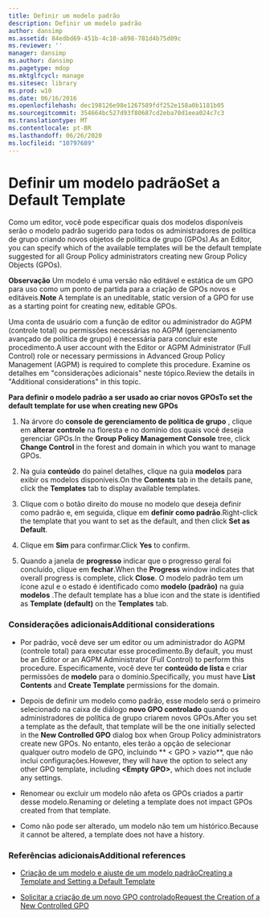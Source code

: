 ```yaml
---
title: Definir um modelo padrão
description: Definir um modelo padrão
author: dansimp
ms.assetid: 84edbd69-451b-4c10-a898-781d4b75d09c
ms.reviewer: ''
manager: dansimp
ms.author: dansimp
ms.pagetype: mdop
ms.mktglfcycl: manage
ms.sitesec: library
ms.prod: w10
ms.date: 06/16/2016
ms.openlocfilehash: dec198126e98e1267589fdf252e158a0b1181b05
ms.sourcegitcommit: 354664bc527d93f80687cd2eba70d1eea024c7c3
ms.translationtype: MT
ms.contentlocale: pt-BR
ms.lasthandoff: 06/26/2020
ms.locfileid: "10797689"
---
```

# <span data-ttu-id="75877-103">Definir um modelo padrão</span><span class="sxs-lookup"><span data-stu-id="75877-103">Set a Default Template</span></span>


<span data-ttu-id="75877-104">Como um editor, você pode especificar quais dos modelos disponíveis serão o modelo padrão sugerido para todos os administradores de política de grupo criando novos objetos de política de grupo (GPOs).</span><span class="sxs-lookup"><span data-stu-id="75877-104">As an Editor, you can specify which of the available templates will be the default template suggested for all Group Policy administrators creating new Group Policy Objects (GPOs).</span></span>

<span data-ttu-id="75877-105">**Observação**  Um modelo é uma versão não editável e estática de um GPO para uso como um ponto de partida para a criação de GPOs novos e editáveis.</span><span class="sxs-lookup"><span data-stu-id="75877-105">**Note** A template is an uneditable, static version of a GPO for use as a starting point for creating new, editable GPOs.</span></span>

 

<span data-ttu-id="75877-106">Uma conta de usuário com a função de editor ou administrador do AGPM (controle total) ou permissões necessárias no AGPM (gerenciamento avançado de política de grupo) é necessária para concluir este procedimento.</span><span class="sxs-lookup"><span data-stu-id="75877-106">A user account with the Editor or AGPM Administrator (Full Control) role or necessary permissions in Advanced Group Policy Management (AGPM) is required to complete this procedure.</span></span> <span data-ttu-id="75877-107">Examine os detalhes em "considerações adicionais" neste tópico.</span><span class="sxs-lookup"><span data-stu-id="75877-107">Review the details in "Additional considerations" in this topic.</span></span>

**<span data-ttu-id="75877-108">Para definir o modelo padrão a ser usado ao criar novos GPOs</span><span class="sxs-lookup"><span data-stu-id="75877-108">To set the default template for use when creating new GPOs</span></span>**

1.  <span data-ttu-id="75877-109">Na árvore do **console de gerenciamento de política de grupo** , clique em **alterar controle** na floresta e no domínio dos quais você deseja gerenciar GPOs.</span><span class="sxs-lookup"><span data-stu-id="75877-109">In the **Group Policy Management Console** tree, click **Change Control** in the forest and domain in which you want to manage GPOs.</span></span>

2.  <span data-ttu-id="75877-110">Na guia **conteúdo** do painel detalhes, clique na guia **modelos** para exibir os modelos disponíveis.</span><span class="sxs-lookup"><span data-stu-id="75877-110">On the **Contents** tab in the details pane, click the **Templates** tab to display available templates.</span></span>

3.  <span data-ttu-id="75877-111">Clique com o botão direito do mouse no modelo que deseja definir como padrão e, em seguida, clique em **definir como padrão**.</span><span class="sxs-lookup"><span data-stu-id="75877-111">Right-click the template that you want to set as the default, and then click **Set as Default**.</span></span>

4.  <span data-ttu-id="75877-112">Clique em **Sim** para confirmar.</span><span class="sxs-lookup"><span data-stu-id="75877-112">Click **Yes** to confirm.</span></span>

5.  <span data-ttu-id="75877-113">Quando a janela de **progresso** indicar que o progresso geral foi concluído, clique em **fechar**.</span><span class="sxs-lookup"><span data-stu-id="75877-113">When the **Progress** window indicates that overall progress is complete, click **Close**.</span></span> <span data-ttu-id="75877-114">O modelo padrão tem um ícone azul e o estado é identificado como **modelo (padrão)** na guia **modelos** .</span><span class="sxs-lookup"><span data-stu-id="75877-114">The default template has a blue icon and the state is identified as **Template (default)** on the **Templates** tab.</span></span>

### <span data-ttu-id="75877-115">Considerações adicionais</span><span class="sxs-lookup"><span data-stu-id="75877-115">Additional considerations</span></span>

-   <span data-ttu-id="75877-116">Por padrão, você deve ser um editor ou um administrador do AGPM (controle total) para executar esse procedimento.</span><span class="sxs-lookup"><span data-stu-id="75877-116">By default, you must be an Editor or an AGPM Administrator (Full Control) to perform this procedure.</span></span> <span data-ttu-id="75877-117">Especificamente, você deve ter **conteúdo de lista** e criar permissões de **modelo** para o domínio.</span><span class="sxs-lookup"><span data-stu-id="75877-117">Specifically, you must have **List Contents** and **Create Template** permissions for the domain.</span></span>

-   <span data-ttu-id="75877-118">Depois de definir um modelo como padrão, esse modelo será o primeiro selecionado na caixa de diálogo **novo GPO controlado** quando os administradores de política de grupo criarem novos GPOs.</span><span class="sxs-lookup"><span data-stu-id="75877-118">After you set a template as the default, that template will be the one initially selected in the **New Controlled GPO** dialog box when Group Policy administrators create new GPOs.</span></span> <span data-ttu-id="75877-119">No entanto, eles terão a opção de selecionar qualquer outro modelo de GPO, incluindo \*\* &lt; GPO &gt; vazio\*\*, que não inclui configurações.</span><span class="sxs-lookup"><span data-stu-id="75877-119">However, they will have the option to select any other GPO template, including **&lt;Empty GPO&gt;**, which does not include any settings.</span></span>

-   <span data-ttu-id="75877-120">Renomear ou excluir um modelo não afeta os GPOs criados a partir desse modelo.</span><span class="sxs-lookup"><span data-stu-id="75877-120">Renaming or deleting a template does not impact GPOs created from that template.</span></span>

-   <span data-ttu-id="75877-121">Como não pode ser alterado, um modelo não tem um histórico.</span><span class="sxs-lookup"><span data-stu-id="75877-121">Because it cannot be altered, a template does not have a history.</span></span>

### <span data-ttu-id="75877-122">Referências adicionais</span><span class="sxs-lookup"><span data-stu-id="75877-122">Additional references</span></span>

-   [<span data-ttu-id="75877-123">Criação de um modelo e ajuste de um modelo padrão</span><span class="sxs-lookup"><span data-stu-id="75877-123">Creating a Template and Setting a Default Template</span></span>](creating-a-template-and-setting-a-default-template-agpm30ops.md)

-   [<span data-ttu-id="75877-124">Solicitar a criação de um novo GPO controlado</span><span class="sxs-lookup"><span data-stu-id="75877-124">Request the Creation of a New Controlled GPO</span></span>](request-the-creation-of-a-new-controlled-gpo-agpm30ops.md)

 

 





